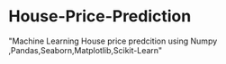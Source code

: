 # House-Price-Prediction
"Machine Learning House price predcition using Numpy ,Pandas,Seaborn,Matplotlib,Scikit-Learn"
